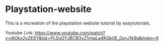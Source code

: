 # Playstation-website
This is a recreation of the playstation website tutorial by easytutorials.

Youtube Link: https://www.youtube.com/watch?v=lAOkx2yZESY&list=PL0uGYJBCB3yZ1mjaLa4KQk0E_0snJ1k9a&index=6
